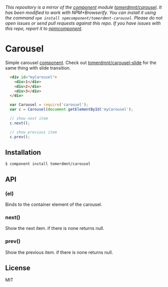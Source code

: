 *This repository is a mirror of the [component](http://component.io) module [tomerdmnt/carousel](http://github.com/tomerdmnt/carousel). It has been modified to work with NPM+Browserify. You can install it using the command `npm install npmcomponent/tomerdmnt-carousel`. Please do not open issues or send pull requests against this repo. If you have issues with this repo, report it to [npmcomponent](https://github.com/airportyh/npmcomponent).*

# Carousel

  Simple carousel [component](http://github.com/component/component).
  Check out [tomerdmnt/carousel-slide](http://github.com/tomerdmnt/carousel-slide) for the same thing with slide transition.

  ```html
    <div id="myCarousel">
      <div>1</div>
      <div>2</div>
      <div>3</div>
    </div>
  ```

  ```js
    var Carousel = require('carousel');
    var c = Carousel(document.getElementById('myCarousel');

    // show next item
    c.next();

    // show previous item
    c.prev();
  ```

## Installation

    $ component install tomerdmnt/carousel

## API

### (el)

Binds to the container element of the carousel.

### next()

Show the next item. if there is none returns null.

### prev()

Show the previous item. if there is none returns null.

## License

  MIT

